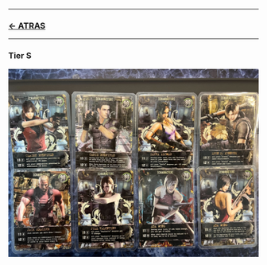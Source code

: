 
---

### [<- ATRAS](../README.md)

---



### Tier S

![alt char_tier_s_list.jpg](https://github.com/jachiev8a/resident-evil-rule-book/blob/master/_python/img/char_tier_s_list.jpg?raw=true)

